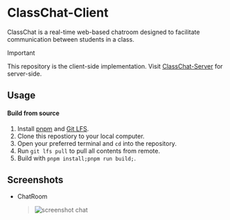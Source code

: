 # ClassChat-Client

ClassChat is a real-time web-based chatroom designed to facilitate communication between students in a class.

> [!IMPORTANT]
>
> This repository is the client-side implementation. Visit [ClassChat-Server](https://github.com/LuoZihYuan/ClassChat-Server) for server-side.

## Usage

#### Build from source

1. Install [pnpm](https://pnpm.io/installation) and [Git LFS](https://git-lfs.com/).
2. Clone this repostiory to your local computer.
3. Open your preferred terminal and `cd` into the repository.
4. Run `git lfs pull` to pull all contents from remote.
5. Build with `pnpm install;pnpm run build;`.

## Screenshots

- ChatRoom
  > ![screenshot chat](./assets/screenshot-chat.png)
